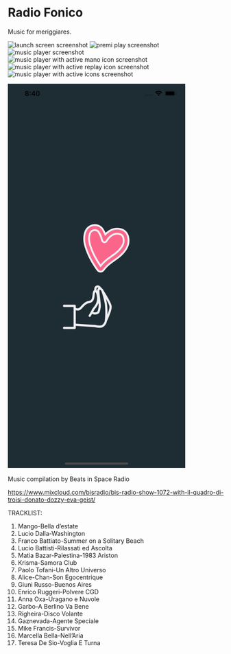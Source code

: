 #  Radio Fonico

Music for meriggiares.

![launch screen screenshot](=414x896)
![premi play screenshot](radiofonico/Assets.xcassets/screenshots/02.imageset/02.png=414x896)
![music player screenshot](radiofonico/Assets.xcassets/screenshots/03.imageset/03.png=414x896)
![music player with active mano icon screenshot](radiofonico/Assets.xcassets/04.imageset/screenshots/04.png=414x896)
![music player with active replay icon screenshot](radiofonico/Assets.xcassets/05.imageset/screenshots/05.png=414x896)
![music player with active icons screenshot](radiofonico/Assets.xcassets/06.imageset/screenshots/06.png=414x896)

<img src="radiofonico/Assets.xcassets/Screenshots/01.imageset/01.png" alt="launch screen screenshot" width="414" height="896"/>



Music compilation by Beats in Space Radio

https://www.mixcloud.com/bisradio/bis-radio-show-1072-with-il-quadro-di-troisi-donato-dozzy-eva-geist/

TRACKLIST: 

1. Mango-Bella d’estate 
2. Lucio Dalla-Washington 
3. Franco Battiato-Summer on a Solitary Beach 
4. Lucio Battisti-Rilassati ed Ascolta 
5. Matia Bazar-Palestina-1983 Ariston
6. Krisma-Samora Club
7. Paolo Tofani-Un Altro Universo 
8. Alice-Chan-Son Egocentrique 
9. Giuni Russo-Buenos Aires
10. Enrico Ruggeri-Polvere CGD
11. Anna Oxa-Uragano e Nuvole 
12. Garbo-A Berlino Va Bene 
13. Righeira-Disco Volante 
14. Gaznevada-Agente Speciale 
15. Mike Francis-Survivor
16. Marcella Bella-Nell’Aria 
17. Teresa De Sio-Voglia E Turna
